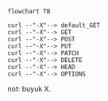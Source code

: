 

```mermaid
flowchart TB

curl --"-X"--> default_GET
curl --"-X"--> GET
curl --"-X"--> POST
curl --"-X"--> PUT
curl --"-X"--> PATCH
curl --"-X"--> DELETE
curl --"-X"--> HEAD
curl --"-X"--> OPTIONS
```

not: buyuk X.


